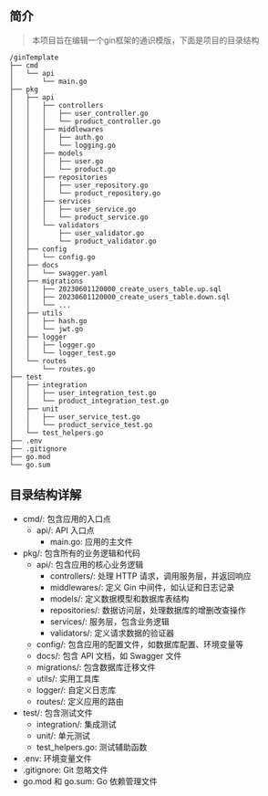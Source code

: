 ## 简介

> 本项目旨在编辑一个gin框架的通识模版，下面是项目的目录结构

```
/ginTemplate
├── cmd
│   └── api
│       └── main.go
├── pkg
│   ├── api
│   │   ├── controllers
│   │   │   ├── user_controller.go
│   │   │   └── product_controller.go
│   │   ├── middlewares
│   │   │   ├── auth.go
│   │   │   └── logging.go
│   │   ├── models
│   │   │   ├── user.go
│   │   │   └── product.go
│   │   ├── repositories
│   │   │   ├── user_repository.go
│   │   │   └── product_repository.go
│   │   ├── services
│   │   │   ├── user_service.go
│   │   │   └── product_service.go
│   │   └── validators
│   │       ├── user_validator.go
│   │       └── product_validator.go
│   ├── config
│   │   └── config.go
│   ├── docs
│   │   └── swagger.yaml
│   ├── migrations
│   │   ├── 20230601120000_create_users_table.up.sql
│   │   ├── 20230601120000_create_users_table.down.sql
│   │   └── ...
│   ├── utils
│   │   ├── hash.go
│   │   └── jwt.go
│   ├── logger
│   │   ├── logger.go
│   │   └── logger_test.go
│   └── routes
│       └── routes.go
├── test
│   ├── integration
│   │   ├── user_integration_test.go
│   │   └── product_integration_test.go
│   ├── unit
│   │   ├── user_service_test.go
│   │   └── product_service_test.go
│   └── test_helpers.go
├── .env
├── .gitignore
├── go.mod
└── go.sum
```

## 目录结构详解

- cmd/: 包含应用的入口点 
  - api/: API 入口点 
    - main.go: 应用的主文件
- pkg/: 包含所有的业务逻辑和代码
  - api/: 包含应用的核心业务逻辑
    - controllers/: 处理 HTTP 请求，调用服务层，并返回响应 
    - middlewares/: 定义 Gin 中间件，如认证和日志记录 
    - models/: 定义数据模型和数据库表结构 
    - repositories/: 数据访问层，处理数据库的增删改查操作 
    - services/: 服务层，包含业务逻辑 
    - validators/: 定义请求数据的验证器
  - config/: 包含应用的配置文件，如数据库配置、环境变量等 
  - docs/: 包含 API 文档，如 Swagger 文件 
  - migrations/: 包含数据库迁移文件 
  - utils/: 实用工具库 
  - logger/: 自定义日志库 
  - routes/: 定义应用的路由
- test/: 包含测试文件
  - integration/: 集成测试 
  - unit/: 单元测试
  - test_helpers.go: 测试辅助函数
- .env: 环境变量文件 
- .gitignore: Git 忽略文件 
- go.mod 和 go.sum: Go 依赖管理文件